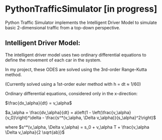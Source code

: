 # PythonTrafficSimulator [in progress]
Python Traffic Simulator implements the Intelligent Driver Model to simulate basic 2-dimensional traffic from a top-down perspective. 

## Intelligent Driver Model:
The intelligent driver model uses two ordinary differential equations to define the movement of each car in the system.

In my project, these ODES are solved using the 3rd-order Range-Kutta method.

(Currently solved using a 1st-order euler method with h = dt $\approx$ 1/60)

Ordinary differential equations, considered only in the x-direction:

$\frac{dx_\alpha}{dt} = v_\alpha$

$a_\alpha = \frac{dv_\alpha}{dt} = a\left(1 - \left(\frac{v_\alpha}{v_0}\right)^\delta - \frac{s^*(v_\alpha, \Delta v_\alpha)}{s_\alpha}^2\right)$

where $s^*(v_\alpha, \Delta v_\alpha) = s_0 + v_\alpha T + \frac{v_\alpha \Delta v_\alpha}{2 \sqrt{ab}}$
